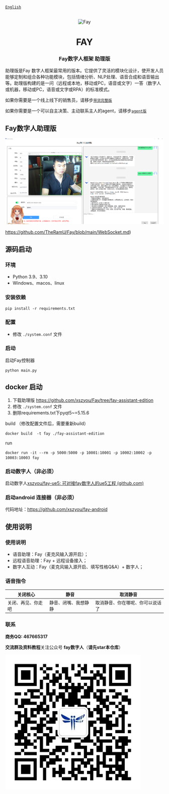 [`English`](https://github.com/xszyou/Fay/blob/main/README_EN.md) 

<div align="center">
    <br>
    <img src="images/icon.png" alt="Fay">
    <h1>FAY</h1>
	<h3>Fay数字人框架 助理版 </h3>
</div>



助理版是Fay 数字人框架最常用的版本。它提供了灵活的模块化设计，使开发人员能够定制和组合各种功能模块，包括情绪分析、NLP处理、语音合成和语音输出等。助理版构建的是一问（远程或本地，移动或PC，语音或文字）一答（数字人或机器，移动或PC，语音或文字或RPA）的标准模式。



如果你需要是一个线上线下的销售员，请移步[`带货完整版`](https://github.com/xszyou/Fay/tree/fay-sales-edition)  

如果你需要是一个可以自主决策、主动联系主人的agent，请移步[`agent版`](https://github.com/xszyou/Fay/tree/fay-agent-edition)                      

## **Fay数字人助理版**



![](images/controller.png)

https://github.com/TheRamU/Fay/blob/main/WebSocket.md)


## **源码启动**


### **环境** 
- Python 3.9、3.10
- Windows、macos、linux

### **安装依赖**

```shell
pip install -r requirements.txt
```

### **配置**
+ 修改 `./system.conf` 文件

### **启动**
启动Fay控制器
```shell
python main.py
```

## **docker 启动**
1. 下载助理版
https://github.com/xszyou/Fay/tree/fay-assistant-edition
2.  修改 `./system.conf` 文件
3. 删除requirements.txt下pyqt5~=5.15.6

build （修改配置文件后，需要重新build）
```shell
docker build  -t fay ./fay-assistant-edition
```
run
```shell
docker run -it --rm -p 5000:5000 -p 10001:10001 -p 10002:10002 -p 10003:10003 fay
```
### **启动数字人（非必须）**
启动数字人[xszyou/fay-ue5: 可对接fay数字人的ue5工程 (github.com)](https://github.com/xszyou/fay-ue5)


### **启动android 连接器（非必须）**
代码地址：https://github.com/xszyou/fay-android


## **使用说明**


### **使用说明**

+ 语音助理：Fay（麦克风输入源开启）；
+ 远程语音助理：Fay + 远程设备接入；
+ 数字人互动：Fay（麦克风输入源开启、填写性格Q&A）+ 数字人；


### **语音指令**

| 关闭核心                  | 静音                       | 取消静音                                                         |
| ------------------------- | -------------------------- | ------------------------------------------------------------ |
| 关闭、再见、你走吧   | 静音、闭嘴、我想静静        |   取消静音、你在哪呢、你可以说话了                            |



### **联系**

**商务QQ: 467665317**

**交流群及资料教程**关注公众号 **fay数字人**（**请先star本仓库**）

![](images/gzh.jpg)
